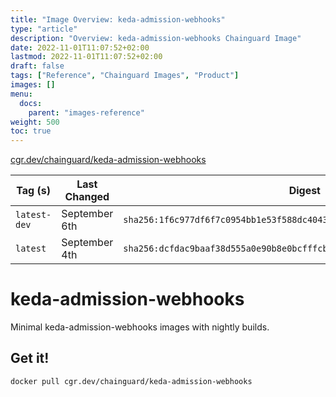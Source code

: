 ```yaml
---
title: "Image Overview: keda-admission-webhooks"
type: "article"
description: "Overview: keda-admission-webhooks Chainguard Image"
date: 2022-11-01T11:07:52+02:00
lastmod: 2022-11-01T11:07:52+02:00
draft: false
tags: ["Reference", "Chainguard Images", "Product"]
images: []
menu:
  docs:
    parent: "images-reference"
weight: 500
toc: true
---
```


[cgr.dev/chainguard/keda-admission-webhooks](https://github.com/chainguard-images/images/tree/main/images/keda-admission-webhooks)

| Tag (s)       | Last Changed  | Digest                                                                    |
|---------------|---------------|---------------------------------------------------------------------------|
|  `latest-dev` | September 6th | `sha256:1f6c977df6f7c0954bb1e53f588dc40435e25c425cb8f1b1027e4c13bfc3c8ae` |
|  `latest`     | September 4th | `sha256:dcfdac9baaf38d555a0e90b8e0bcfffcb6b67c35dd3339a74239f55bc4175753` |

# keda-admission-webhooks

Minimal keda-admission-webhooks images with nightly builds.

## Get it!

```shell
docker pull cgr.dev/chainguard/keda-admission-webhooks
```
